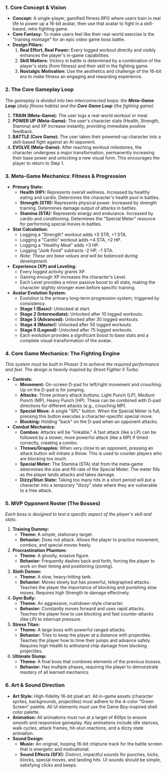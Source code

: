 ### **1\. Core Concept & Vision**

* **Concept:** A single-player, gamified fitness RPG where users train in real life to power up a 16-bit avatar, then use that avatar to fight in a skill-based, retro fighting game.  
* **Core Fantasy:** To make users feel like their real-world exercise is the "training montage" for an epic video game boss battle.  
* **Design Pillars:**  
  1. **Real Effort, Real Power:** Every logged workout directly and visibly enhances the player's in-game capabilities.  
  2. **Skill Matters:** Victory in battle is determined by a combination of the player's stats (from fitness) and their skill in the fighting game.  
  3. **Nostalgic Motivation:** Use the aesthetics and challenge of the 16-bit era to make fitness an engaging and rewarding experience.

### **2\. The Core Gameplay Loop**

*The gameplay is divided into two interconnected loops: the **Meta-Game Loop** (daily fitness habits) and the **Core Game Loop** (the fighting game).*

1. **TRAIN (Meta-Game):** The user logs a real-world workout or meal.  
2. **POWER UP (Meta-Game):** The user's character stats (Health, Strength, Stamina) and XP increase instantly, providing immediate positive feedback.  
3. **BATTLE (Core Game):** The user takes their powered-up character into a skill-based fight against an AI opponent.  
4. **EVOLVE (Meta-Game):** After reaching workout milestones, the character undergoes a major transformation, permanently increasing their base power and unlocking a new visual form. This encourages the player to return to Step 1\.

### **3\. Meta-Game Mechanics: Fitness & Progression**

* **Primary Stats:**  
  * **Health (HP):** Represents overall wellness. Increased by healthy eating and cardio. Determines the character's health pool in battles.  
  * **Strength (STR):** Represents physical power. Increased by strength training. Determines damage output of attacks in battles.  
  * **Stamina (STA):** Represents energy and endurance. Increased by cardio and conditioning. Determines the "Special Meter" resource for performing special moves in battles.  
* **Stat Calculation:**  
  * Logging a "Strength" workout adds \+5 STR, \+1 STA.  
  * Logging a "Cardio" workout adds \+4 STA, \+2 HP.  
  * Logging a "Healthy Meal" adds \+3 HP.  
  * Logging "Junk Food" subtracts \-2 HP, \-1 STA.  
  * *Note: These are base values and will be balanced during development.*  
* **Experience (XP) and Leveling:**  
  * Every logged activity grants XP.  
  * Gaining enough XP increases the character's Level.  
  * Each Level provides a minor passive boost to all stats, making the character slightly stronger even before specific training.  
* **Avatar Evolution System:**  
  * Evolution is the primary long-term progression system, triggered by consistency.  
  * **Stage 1 (Basic):** Unlocked at start.  
  * **Stage 2 (Intermediate):** Unlocked after 10 logged workouts.  
  * **Stage 3 (Advanced):** Unlocked after 30 logged workouts.  
  * **Stage 4 (Master):** Unlocked after 50 logged workouts.  
  * **Stage 5 (Legend):** Unlocked after 75 logged workouts.  
  * Each evolution provides a significant boost to base stats and a complete visual transformation of the avatar.

### **4\. Core Game Mechanics: The Fighting Engine**

*This system must be built in Phaser 3 to achieve the required performance and feel. The design is heavily inspired by Street Fighter II Turbo.*

* **Controls:**  
  * **Movement:** On-screen D-pad for left/right movement and crouching. Up on the D-pad is for jumping.  
  * **Attacks:** Three primary attack buttons: Light Punch (LP), Medium Punch (MP), Heavy Punch (HP). These can be combined with D-pad directions for different attacks (e.g., crouching MP).  
  * **Special Move:** A single "SPL" button. When the Special Meter is full, pressing this button executes a character-specific special move.  
  * **Blocking:** Holding "back" on the D-pad when an opponent attacks.  
* **Combat Mechanics:**  
  * **Combos:** Attacks will be "linkable." A fast attack (like a LP) can be followed by a slower, more powerful attack (like a MP) if timed correctly, creating a combo.  
  * **Throws/Grapples:** When very close to an opponent, pressing an attack button will initiate a throw. This is used to counter players who are blocking too much.  
  * **Special Meter:** The Stamina (STA) stat from the meta-game determines the size and fill-rate of the Special Meter. The meter fills as the player lands attacks and takes damage.  
  * **Dizzy/Stun State:** Taking too many hits in a short period will put a character into a temporary "dizzy" state where they are vulnerable to a free attack.

### **5\. MVP Opponent Roster (The Bosses)**

*Each boss is designed to test a specific aspect of the player's skill and stats.*

1. **Training Dummy:**  
   * **Theme:** A simple, stationary target.  
   * **Behavior:** Does not attack. Allows the player to practice movement, combos, and special moves freely.  
2. **Procrastination Phantom:**  
   * **Theme:** A ghostly, evasive figure.  
   * **Behavior:** Frequently dashes back and forth, forcing the player to work on their timing and positioning (zoning).  
3. **Sloth Demon:**  
   * **Theme:** A slow, heavy-hitting tank.  
   * **Behavior:** Moves slowly but has powerful, telegraphed attacks. Teaches the player the importance of blocking and punishing slow moves. Requires high Strength to damage effectively.  
4. **Gym Bully:**  
   * **Theme:** An aggressive, rushdown-style character.  
   * **Behavior:** Constantly moves forward and uses rapid attacks. Teaches the player how to use blocking and fast counter-attacks (like LP) to interrupt pressure.  
5. **Stress Titan:**  
   * **Theme:** A large boss with powerful ranged attacks.  
   * **Behavior:** Tries to keep the player at a distance with projectiles. Teaches the player how to time their jumps and advance safely. Requires high Health to withstand chip damage from blocking projectiles.  
6. **Ultimate Slump:**  
   * **Theme:** A final boss that combines elements of the previous bosses.  
   * **Behavior:** Has multiple phases, requiring the player to demonstrate mastery of all learned mechanics.

### **6\. Art & Sound Direction**

* **Art Style:** High-fidelity 16-bit pixel art. All in-game assets (character sprites, backgrounds, projectiles) must adhere to the 4-color "Green Screen" palette. All UI elements must use the Game Boy-inspired shell color palette.  
* **Animation:** All animations must run at a target of 60fps to ensure smooth and responsive gameplay. Key animations include idle stances, walk cycles, attack frames, hit-stun reactions, and a dizzy state animation.  
* **Sound Design:**  
  * **Music:** An original, looping 16-bit chiptune track for the battle screen that is energetic and motivational.  
  * **Sound Effects (SFX):** Distinct, impactful sounds for punches, kicks, blocks, special moves, and landing hits. UI sounds should be simple, satisfying clicks and beeps.